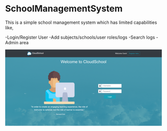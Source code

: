 # SchoolManagementSystem
This is a simple school management system which has limited capabilities like,

-Login/Register User
-Add subjects/schools/user roles/logs
-Search logs
-Admin area

![picture](img/snapshot.png)
